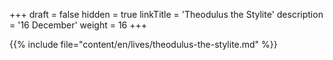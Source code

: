 +++
draft = false
hidden = true
linkTitle = 'Theodulus the Stylite'
description = '16 December'
weight = 16
+++

{{% include file="content/en/lives/theodulus-the-stylite.md" %}}
